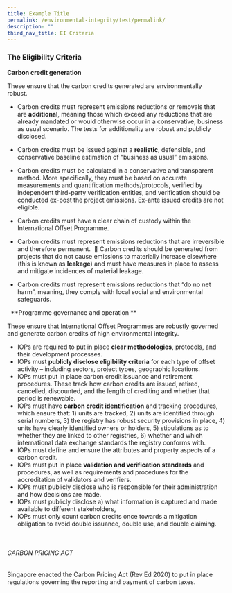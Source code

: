 ```yaml
---
title: Example Title
permalink: /environmental-integrity/test/permalink/
description: ""
third_nav_title: EI Criteria
---
```

### The Eligibility Criteria 

**Carbon credit generation**

These ensure that the carbon credits generated are environmentally robust.  

* Carbon credits must represent emissions reductions or removals that are **additional**, meaning those which exceed any reductions that are already
mandated or would otherwise occur in a conservative, business as usual scenario. The tests for additionality are robust and publicly disclosed. 

* Carbon credits must be issued against a **realistic**, defensible, and conservative baseline estimation of “business as usual” emissions.
* Carbon credits must be calculated in a conservative and transparent method. More specifically, they must be based on accurate measurements and quantification methods/protocols, verified by independent third-party verification entities, and verification should be conducted ex-post the project
emissions. Ex-ante issued credits are not eligible.  
* Carbon credits must have a clear chain of custody within the International Offset Programme. 
* Carbon credits must represent emissions reductions that are irreversible and therefore permanent. 
 Carbon credits should be generated from projects that do not cause emissions to materially increase elsewhere (this is known as **leakage**) and
must have measures in place to assess and mitigate incidences of material leakage. 
* Carbon credits must represent emissions reductions that “do no net harm”, meaning, they comply with local social and environmental
safeguards. 

 
**Programme governance and operation **

These ensure that International Offset Programmes are robustly governed and generate carbon credits of high environmental integrity. 
* IOPs are required to put in place **clear methodologies**, protocols, and their development processes. 
* IOPs must **publicly disclose eligibility criteria** for each type of offset activity – including sectors, project types, geographic locations. 
* IOPs must put in place carbon credit issuance and retirement procedures. These track how carbon credits are issued, retired, cancelled,
discounted, and the length of crediting and whether that period is renewable. 
* IOPs must have **carbon credit identification** and tracking procedures, which ensure that: 1) units are tracked, 2) units are identified through serial
numbers, 3) the registry has robust security provisions in place, 4) units have clearly identified owners or holders, 5) stipulations as to whether they are
linked to other registries, 6) whether and which international data exchange standards the registry conforms with.   
* IOPs must define and ensure the attributes and property aspects of a carbon credit.  
* IOPs must put in place **validation and verification standards** and procedures, as well as requirements and procedures for the accreditation of
validators and verifiers.  
* IOPs must publicly disclose who is responsible for their administration and how decisions are made. 
* IOPs must publicly disclose a) what information is captured and made available to different stakeholders,  
* IOPs must only count carbon credits once towards a mitigation obligation to avoid double issuance, double use, and double claiming.  

 
###### CARBON PRICING ACT

Singapore enacted the Carbon Pricing Act (Rev Ed 2020) to put in place regulations governing the reporting and payment of carbon taxes.